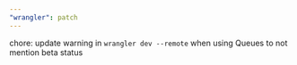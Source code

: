 ```yaml
---
"wrangler": patch
---
```


chore: update warning in `wrangler dev --remote` when using Queues to not mention beta status
